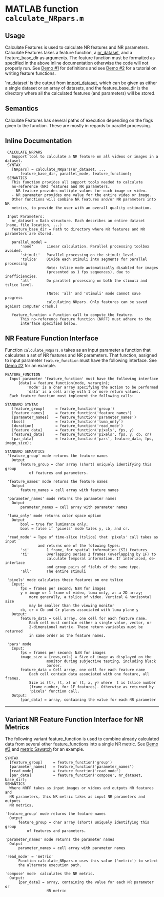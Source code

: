 # MATLAB function `calculate_NRpars.m`
 
## Usage

Calculate Features is used to calculate NR features and NR parameters. Calculate Features takes a feature function, a [nr_dataset](DatasetStructure.md), and a feature_base_dir as arguments. The feature function must be formatted as specified in the above inline documentation otherwise the code will not properly run. See [Demo #1](Demo1.md) for definitions and see [Demo #2](Demo2.md) for a tutorial on writing feature functions. 

'nr_dataset' is the output from [import_dataset](ImportDataset.md), which can be given as either a single dataset or an array of datasets, and the feature_base_dir is the directory where all the calculated features (and parameters) will be stored. 

## Semantics

Calculate Features has several paths of execution depending on the flags given to the function. These are mostly in regards to parallel processing.

## Inline Documentation
```text
 CALCULATE_NRPARS
   Support tool to calculate a NR feature on all videos or images in a dataset.
 SYNTAX
   [NRpars] = calculate_NRpars(nr_dataset, ...
       feature_base_dir, parallel_mode, feature_function);
 SEMANTICS
   This function provides all support tools needed to calculate
   no-reference (NR) features and NR parameters.
   - NR feature provides multiple values for each image or video.
   - NR parameter provides one value for the entire video or image.
   Other functions will combine NR features and/or NR parameters into NR
   metrics, to provide the user with an overall quality estimation.

 Input Parameters:
   nr_dataset = Data structure. Each describes an entire dataset (name, file location, ...)
   feature_base_dir = Path to directory where NR features and NR parameters are stored.

   parallel_model =
       'none'      Linear calculation. Parallel processing toolbox avoided.
       'stimuli'   Parallel processing on the stimuli level.
       'tslice'    Divide each stimuli into segments for parallel processing
                   Note: tslice mode automatically disabled for images
                   (presented as 1 fps sequences), due to inefficiencies.
       'all'       Do parallel processing on both the stimuli and tslice level.

                   (Note: 'all' and 'stimuli' mode cannot save progress
                   calculating NRpars. Only features can be saved against computer crash.)

   feature_function = Function call to compute the feature.
       This no-reference feature function (NRFF) must adhere to the
       interface specified below.
```


## NR Feature Function Interface
Function `calculate_NRpars.m` takes as an input parameter a function that calculates a set of NR features and NR parameters. That function, assigned to input parameter `feature_function` must have the following interface. See [Demo #2](Demo2.md) for an example. 

```text
FEATURE_FUNCTION
  Input parameter 'feature_function' must have the following interface
      [data] = feature_function(mode, varargin);
          'mode' is a char array specifying the action to be performed
          'data' is a cell array with 1 or more return values.
  Each feature function must implement the following calls:

STANDARD SYNTAX
   [feature_group]     = feature_function('group')
   [feature_names]     = feature_function('feature_names')
   [parameter_names]   = feature_function('parameter_names')
   [bool]              = feature_function('luma_only')
   [duration]          = feature_function('read_mode')
   [feature_data]      = feature_function('pixels', fps, y)
   [feature1_data]     = feature_function('pixels', fps, y, cb, cr)
   [par_data]          = feature_function('pars', feature_data, fps, image_size);

STANDARD SEMANTICS
 'feature_group' mode returns the feature names
   Output
       feature_group = char array (short) uniquely identifying this group
           of features and parameters. 

 'feature_names' mode returns the feature names
   Output
       feature_names = cell array with feature names

 'parameter_names' mode returns the parameter names
   Output
       parameter_names = cell array with parameter names

 'luma_only' mode returns color space option
   Output
       bool = true for luminance only;  
       bool = false if 'pixels' mode tales y, cb, and cr.

 'read_mode' = Type of time-slice (tslice) that 'pixels' call takes as input
               and returns one of the folowing types:
       'si'        1 frame, for spatial information (SI) features 
       'ti'        Overlapping series 2 frames (overlapping by 1F) to
                   calculate temporal information. If interlaced, de-interlace  
                   and group pairs of fields of the same type.
       'all'       The entire stimuli 

 'pixels' mode calculates these features on one tslice
   Input:
       fps = frames per second; NaN for images
       y = image or 1 frame of video, luma only, as a 2D array; 
           more generally, a tslice of video. Vertical & horizontal size 
           may be smaller than the viewing monitor
       cb, cr = Cb and Cr planes associated with luma plane y
   Output:
       feature_data = Cell array, one cell for each feature name.
           Each cell must contain either a single value, vector, or
           2-dimensional matrix. These return variables must be returned
           in same order as the feature names. 

 'pars' mode
   Input:
       fps = frames per second; NaN for images
       image_size = [rows,cols] = Size of image as displayed on the
                   monitor during subjective testing, including black
                   border.
       feature_data = Cell array, one cell for each feature name
           Each cell contain data associated with one feature, all frames. 
           Size is (t), (t, x) or (t, x, y) where  t is tslice number 
           (frame number, for 1F features). Otherwise as returned by
           'pixels' function call. 
   Output:
       [par_data] = array, containing the value for each NR parameter
```


***

## Variant NR Feature Function Interface for NR Metrics
The following variant feature_function is used to combine already calculated data from several other feature_functions into a single NR metric. See [Demo #3](Demo3.md) and [metric Sawatch](MetricSawatch.md) for an example. 

```text 
SYNTAX
  [feature_group]     = feature_function('group')
  [parameter_names]   = feature_function('parameter_names')
  [read_mode]         = feature_function('read_mode')
  [par_data]          = feature_function('compose', nr_dataset, base_dir);
SEMANTICS
  Where NRFF takes as input images or videos and outputs NR features and  
  NR parameters, this NR metric takes as input NR parameters and outputs
  NR metrics. 

'feature_group' mode returns the feature names
  Output
      feature_group = char array (short) uniquely identifying this group
          of features and parameters. 

'parameter_names' mode returns the parameter names
  Output
      parameter_names = cell array with parameter names

'read_mode' = 'metric'
      Function calculate_NRpars.m uses this value ('metric') to select
      the alternate execution path.

'compose' mode  calculates the NR metric.
  Output:
      [par_data] = array, containing the value for each NR parameter or
                   NR metric
```
